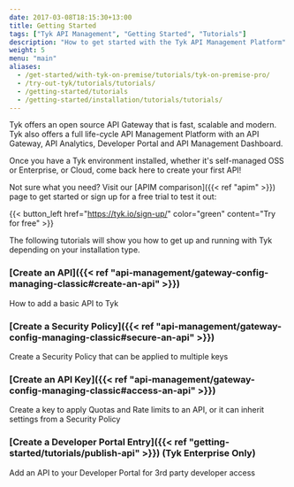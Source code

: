 ```yaml
---
date: 2017-03-08T18:15:30+13:00
title: Getting Started
tags: ["Tyk API Management", "Getting Started", "Tutorials"]
description: "How to get started with the Tyk API Management Platform"
weight: 5
menu: "main"
aliases:
  - /get-started/with-tyk-on-premise/tutorials/tyk-on-premise-pro/
  - /try-out-tyk/tutorials/tutorials/
  - /getting-started/tutorials
  - /getting-started/installation/tutorials/tutorials/
---
```


Tyk offers an open source API Gateway that is fast, scalable and modern. Tyk also offers a full life-cycle API Management Platform with an API Gateway, API Analytics, Developer Portal and API Management Dashboard.

Once you have a Tyk environment installed, whether it's self-managed OSS or Enterprise, or Cloud, come back here to create your first API!

Not sure what you need? Visit our [APIM comparison]({{< ref "apim" >}}) page to get started or sign up for a free trial to test it out:

{{< button_left href="https://tyk.io/sign-up/" color="green" content="Try for free" >}}

The following tutorials will show you how to get up and running with Tyk depending on your installation type.

### [Create an API]({{< ref "api-management/gateway-config-managing-classic#create-an-api" >}})

How to add a basic API to Tyk

### [Create a Security Policy]({{< ref "api-management/gateway-config-managing-classic#secure-an-api" >}})

Create a Security Policy that can be applied to multiple keys

### [Create an API Key]({{< ref "api-management/gateway-config-managing-classic#access-an-api" >}})

Create a key to apply Quotas and Rate limits to an API, or it can inherit settings from a Security Policy

### [Create a Developer Portal Entry]({{< ref "getting-started/tutorials/publish-api" >}}) (Tyk Enterprise Only)

Add an API to your Developer Portal for 3rd party developer access
